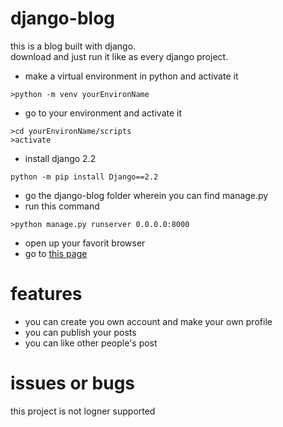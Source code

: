 # django-blog

this is a blog built with django.  
download and just run it like as every django project.
- make a virtual environment in python and activate it
```batch
>python -m venv yourEnvironName
```
- go to your environment and activate it
```batch
>cd yourEnvironName/scripts
>activate
```
- install django 2.2
```batch
python -m pip install Django==2.2
```
- go the django-blog folder wherein you can find manage.py
- run this command
```batch
>python manage.py runserver 0.0.0.0:8000
```
- open up your favorit browser
- go to [this page](http://127.0.0.1:800)

# features
- you can create you own account and make your own profile
- you can publish your posts
- you can like other people's post

# issues or bugs
this project is not logner supported
